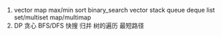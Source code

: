<!--
 * @Author: MikyMing
 * @Date: 2020-10-13 21:35:41
 * @LastEditors: MikyMing
 * @LastEditTime: 2020-10-16 23:15:14
 * @Description: set
 * @Analysis: set
 * @FilePath: /c/计划.md
-->
1. vector map max/min sort binary_search vector stack queue deque list set/multiset map/multimap
2. DP 贪心 BFS/DFS 快搜 归并 树的遍历  最短路径
